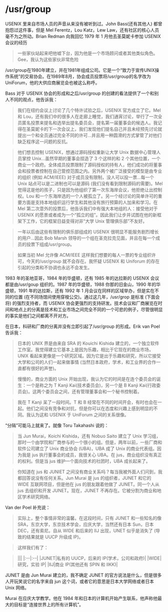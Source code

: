 # \/usr\/group

USENIX 里来自市场人员的声音从来没有被听到过。John Bass(还有其他人) 都曾抱怨过这件事，但是 Mel Ferentz，Lou Katz，Lew Law，还有社区的核心人员毫不为之所动。Brian Redman 向我回忆 1979 年 1 月他去圣莫妮卡参加 USENIX 会议的经历

> 一些家伙站起来吧他嘘下台，因为他是一个市场顾问或者其他类似角色。Gee，我认为这些家伙非常危险

/usr/group在1980年建立，并在1981年组成公司。它是一个“致力于宣传UNIX操作系统”的交易协会。在1989年8月，协会成员投票将/usr/group的名字改为UniForum，他的大供应商展览会也被这么称呼。

Bass 对于 USENIX 协会的形成和之后/usr/group 的创建的看法提供了一个和别人不同的观点，他告诉我：

> 我们在纽约会议上讨论了几个特许试验之后，USENIX 官方成立了它。Mel 和 Lou，还有我们中的很多人在走廊上睡觉，我们通宵讨论，举行了一次全员匿名投票来提名和选举出提名委员会，提名第一届董事会的候选人。我记得在圣莫妮卡的下一次会议上，我们发现他们提名自己并且未经预先讨论就提出一个和全员通过完全不同的许可...并且用一种圆滑的方式掌管了对他们缺乏程序这一问题的反抗。

> 他们想去控制 USENIX，想通过源码授权重新让大学 Unix 数据中心管理人员掌控 Unix...虽然早期的董事会捏造了 3 个这样的和 2 个其他位置，一个商业一个政府。全体成员投票限制了源码授权的持有人，他们成功的将董事会和投票者控制在自己管控范围之内。另外两个被广泛接受的模型是由专业的组织 (例如 ACM/IEEE) 对于成员没有限制，没人可以投一票...每一个 Unix 站点可以是二进制也可以是源码 (我们没有看到限制源码的需要)。Mel 觉得这是他的孩子，只是因为他组织了第一次东海岸会议，他拒绝让出控制权。Lou 和一个东海岸选的一个人被孤立了。另一个经讨论的简单许可的重要方面是支持本地组织运行学生和其他没有旅行预算的人加来和学习。在 Mel 第二次意外的投票后，他告诉我们中有强大本地组的人：接受他对于 USENIX 的愿景或者成为一个“孤立的组”。因此我们让步并试图在他的新框架下工作，它的框架日益变得对非“大学 Unix 管理俱乐部”不友好。

> 一年以后由这些有限制的俱乐部组成的 USENIX 很明显不能服务剧烈增长的用户...因此 Bob Marsh 领导的一个组在圣克拉克见面，并且在每一个成员的投票下组成/usr/group。

> 如果当初 Mel 允许像 ACM/IEEE 这样我们想要的每人一票的专业组织许可，今天的/usr/group 就不会存在。我怀疑 USENIX 和 Uniforum 的存在引起的分类和不协调也永远不会发生。

1983 年的圣地亚哥，1984 年的华盛顿，还有 1985 年的达拉斯的 USENIX 会议都是由/usr/goup 组织的。1987 年的华盛顿，1988 你那的旧金山，1990 年的华盛顿，1991 年的达拉斯，还有 1992 年 1 月会议在同样的区域举办，但是实在不同的位置 (在不同场馆间使用穿梭公交)。通过这几年，/usr/grop 是标准 (下面会将) 的强烈支持者，而 USENIX 协会更强烈的支持研发。技术会议和厂商展览在时间和地点上的分离是技术和工业市场之间完全不同的一个可悲的例子，尽管很明显的事实是他们之间都离不开对方。

在日本，科研和厂商的分离并没有立即引起了/usr/group 的形成。Erik van Poel 告诉我：

> 日本的 UNIX 界是由来自 SRA 的 Kouichi Kishida 建立的，一个独立软件工作室。我觉得建立它基本上是因为乐趣，相比于它现在的商业市场，UNIX 看起来更像是一个研究区域。因为它是出于乐趣和研究，所以它接受大学和公司的人们一起来做事情 (当然日本政府，学术，和工业界的合作一直都有很好的声誉)。

> 慢慢的，商业方面的 Unix 开始出现，我认为它的时间是在连个委员会的诞生：一个是称之为 T Kanji Kai(技术委员会)，另一个是 B Kanji Kai(行政委员会)。这两个委员会之间，还有管理董事会和一个秘书控制着。

> 我在 T Kanji 呆了一段时间。T 和 B 经常在不同的时间开会，有时也会在一起。他们之间没有竞争和对抗，但是你可以在态度和兴趣上感到明显的不同。我认为这和 USENIX 于 UniForum 之间的关系很像。

“分隔”可能马上就来了。就像 Toru Takahashi 说的：

> 当 Jun Murai，Koichi Kishida，还有 Nobuo Saito 建立了 Unix 学习组，那时一个由学院和厂商参与的一个很小的组。但是，两年以前，一些厂商和软件公司建立了 Unix 商业协会 (UBA)，UBA 成了 Unix 的商业代表组。因为我是 jus 执行董事会的成员，我很关心 UBA。在 jus，商业组织没有真正的权利。但是当 jus 维护一个面向技术的社团时，UBA 成长起来了。

> 你知道在 jus 和 JUNIET 之间没有商业关系吗？每当我被外面人们问到，我都回答说没有任何关系。Jun Murai 是 jus 的组织者，JUNET 和它的 WIDE 互联网项目，但是他在 jus 的朋友跟着他做了 JUNET。同一个人从 jus 去组织和开发 JUNET。现在，JUNET 不再存在。它被分割为商业和地区学术研究网络。

Van der Poel 补充说：

> 实际上，整个事情非常的温馨。在这段时间，只有 JUNET 和一些知名的像 SRA，东京大学，东京技术学会，应庆大学，当然还有日本 Sun，日本 DEC，还有索尼。自从 WIDE 和后来的 IIJ 出现，UNET 似乎是消失了 (导致的结果就是 UUCP 升级成 IP)。

> 这样我们有了：

> |||
|:--|:--|
|JUNET|私有的 UUCP，后来的 IP(学术，公司和政府)|
|WIDE|研究，实验 IP|
|IIJ|商业 IP(其他还有 SPIN 和 IIKK)|

JUNET 是由 Jun Murai 建立的，我不确定 JUNET 的官方说法是什么，但是很多人开玩笑说它的名字来自 jun 这个词，或者它的意思是日本大学网络或者日本 Unix 网络。

Murai 在应庆大学教学。他在 1984 年和日本的计算机开始产生联系，他声称他最大的目标是“连接世界上的所有计算机”。
